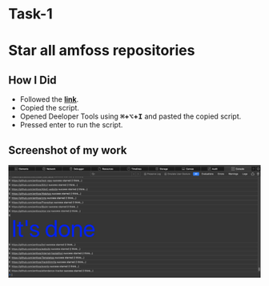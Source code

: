 # Task-1

# Star all amfoss repositories

## How I Did

* Followed the **[link](https://github.com/amfoss/star-me)**.
* Copied the script.
* Opened Deeloper Tools using **<kbd>⌘</kbd>+<kbd>⌥</kbd>+<kbd>I</kbd>** and pasted the copied script.
* Pressed enter to run the script.

## Screenshot of my work

![Alt text](star.png)
